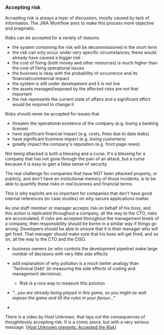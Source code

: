 ### Accepting risk

Accepting risk is always a topic of discussion, mostly caused by lack of information. The JIRA Workflow aims to make this process more objective and pragmatic.

Risks can be accepted for a variety of reasons:

  * the system containing the risk will be decommissioned in the short term
  * the risk can only occur under very specific circumstances; these would already have caused a bigger risk
  * the cost of fixing (both money and other resources) is much higher than the cost of fixing operational issues  
  * the business is okay with the probability of occurrence and its financial/commercial impact
  * the system is still under development and it is not live
  * the assets managed/exposed by the affected risks are not that important
  * the risk represents the current state of affairs and a significant effort would be required to change it

Risks should never be accepted for issues that

  * threaten the operational existence of the company (e.g. losing a banking license)
  * have significant financial impact (e.g. costs, fines due to data leaks)
  * have significant business impact (e.g. losing customers)
  * greatly impact the company's reputation (e.g. front page news)

Not being attacked is both a blessing and a curse. It's a blessing for a company that has not gone through the pain of an attack, but a curse because it is easy to gain a false sense of security.

The real challenge for companies that have NOT been attacked properly, or publicly, and don't have an institutional memory of those incidents, is to be able to quantify these risks in real business and financial terms.

This is why exploits are so important for companies that don't have good internal references (or case studies) on why secure applications matter.

As one staff member or manager accepts risk on behalf of his boss, and this action is replicated throughout a company, all the way to the CTO, risks are accumulated. If risks are accepted throughout the management levels of a company, then responsibility should be borne in a similar way if things go wrong.  Developers should be able to ensure that it is their manager who will get fired. That manager should make sure that his boss will get fired, and so on, all the way to the CTO and the CISO.

 
  
  * business owners (or who controls the development pipeline) make large number of decisions with very little side effects
  
  * add explanation of why pollution is a much better analogy than 'Technical Debt' (in measuring the side effects of coding and management decisions).
    * Risk is a nice way to measure this polution
  * _"...you are already being played in this game, so you might as well expose the game and tilt the rules in your favour..."_
  *
  
There is a video by Host Unknown, that lays out the consequences of thoughtlessly accepting risk. It is a comic piece, but with a very serious message. ([Host Unknown presents: Accepted the Risk](https://www.youtube.com/watch?v=9IG3zqvUqJY))
